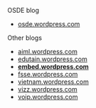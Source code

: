 OSDE blog

 - [osde.wordpress.com](https://osde8info.wordpress.com)

Other blogs

 - [aiml.wordpress.com](https://aidlml.wordpress.com)
 - [edutain.wordpress.com](https://edutain8.wordpress.com)
 - **[embed.wordpress.com](https://embed8.wordpress.com)**
 - [fsse.wordpress.com](https://fsse8info.wordpress.com)
 - [vietnam.wordpress.com](https://vietnam.wordpress.com)
 - [vizz.wordpress.com](https://vizz8info.wordpress.com)
 - [voip.wordpress.com](https://voippix.wordpress.com)
